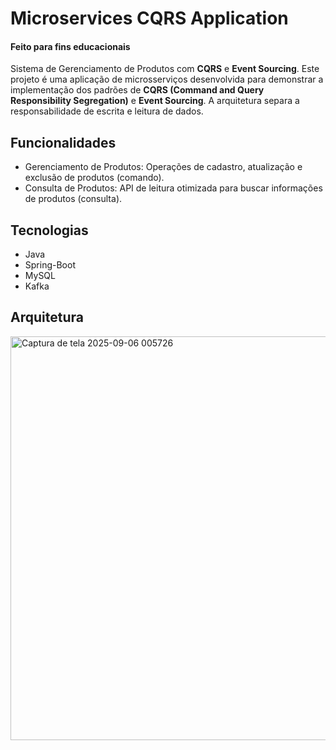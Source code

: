 # Microservices CQRS Application
#### Feito para fins educacionais
Sistema de Gerenciamento de Produtos com **CQRS** e **Event Sourcing**. Este projeto é uma aplicação de microsserviços desenvolvida para demonstrar a implementação dos padrões de **CQRS (Command and Query Responsibility Segregation)** e **Event Sourcing**. 
A arquitetura separa a responsabilidade de escrita e leitura de dados.

##  Funcionalidades
- Gerenciamento de Produtos: Operações de cadastro, atualização e exclusão de produtos (comando).
- Consulta de Produtos: API de leitura otimizada para buscar informações de produtos (consulta).

## Tecnologias
- Java
- Spring-Boot
- MySQL
- Kafka

## Arquitetura
<img width="857" height="646" alt="Captura de tela 2025-09-06 005726" src="https://github.com/user-attachments/assets/75afc86a-2307-4c85-8641-54cf320e1926" />

